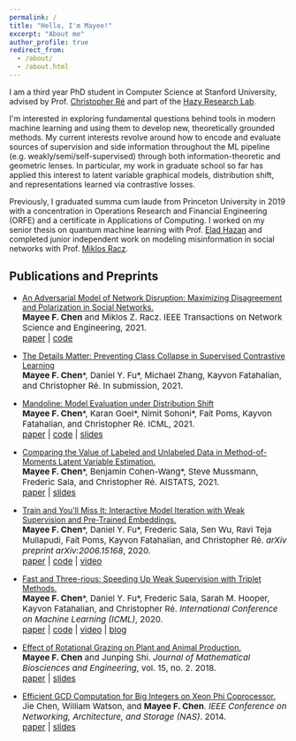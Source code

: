 ```yaml
---
permalink: /
title: "Hello, I'm Mayee!"
excerpt: "About me"
author_profile: true
redirect_from: 
  - /about/
  - /about.html
---
```


I am a third year PhD student in Computer Science at Stanford University, advised by Prof. [Christopher Ré](https://cs.stanford.edu/~chrismre/) and part of the [Hazy Research Lab](https://hazyresearch.stanford.edu/).

I'm interested in exploring fundamental questions behind tools in modern machine learning and using them to develop new, theoretically grounded methods. My current interests revolve around how to encode and evaluate sources of supervision and side information throughout the ML pipeline (e.g. weakly/semi/self-supervised) through both information-theoretic and geometric lenses. In particular, my work in graduate school so far has applied this interest to latent variable graphical models, distribution shift, and representations learned via contrastive losses.

<!--My current interests revolve around how to evaluate sources of supervision (e.g., weakly, semi-supervised, and self-supervised) throughout the ML pipeline and the role of misspecified inductive biases.-->
<!--More fundamentally, I have been working on developing efficient and robust estimators in latent variable models and understanding their finite-sample generalization error in different applications. 
I also enjoy learning about information theory, optimization, and probability theory.-->

Previously, I graduated summa cum laude from Princeton University in 2019 with a concentration in Operations Research and Financial Engineering (ORFE) and a certificate in Applications of Computing.
I worked on my senior thesis on quantum machine learning with Prof. [Elad Hazan](https://www.cs.princeton.edu/~ehazan/) and completed junior independent work on modeling misinformation in social networks  with Prof. [Miklos Racz](https://mracz.princeton.edu/).
<!--My senior thesis, which was awarded the Ahmet S. Çakmak Prize, was on quantum computing with Professor Elad Hazan.
I also worked with Prof. Miklos Racz on understanding the spread of misinformation in social networks.
I took a broad range of courses in computer science, statistics and financial mathematics and completed internships in software engineering and quantitative finance.-->


Publications and Preprints
------

- [An Adversarial Model of Network Disruption: Maximizing Disagreement and Polarization in Social Networks.](https://arxiv.org/abs/2003.08377) <br>
  <span style="font-size:4mm;">**Mayee F. Chen** and Miklos Z. Racz. IEEE Transactions on Network Science and Engineering, 2021.</span> <br>
  <span style="font-size:4mm;"> [paper](https://arxiv.org/abs/2003.08377.pdf) | [code](https://github.com/mayeechen/network-disruption) </span>


- [The Details Matter: Preventing Class Collapse in Supervised Contrastive Learning]() <br>
  <span style="font-size:4mm;">**Mayee F. Chen**\*, Daniel Y. Fu\*, Michael Zhang, Kayvon Fatahalian, and Christopher Ré. In submission, 2021.</span> <br>

- [Mandoline: Model Evaluation under Distribution Shift](https://arxiv.org/abs/2107.00643) <br>
  <span style="font-size:4mm;">**Mayee F. Chen**\*, Karan Goel\*, Nimit Sohoni\*, Fait Poms, Kayvon Fatahalian, and Christopher Ré. ICML, 2021.</span> <br>
  <span style="font-size:4mm;"> [paper](https://arxiv.org/pdf/2107.00643.pdf) | [code](https://github.com/HazyResearch/mandoline) | [slides](https://mayeechen.github.io/files/ICMLMandolineTalk.pdf) </span>

- [Comparing the Value of Labeled and Unlabeled Data in Method-of-Moments Latent Variable Estimation.](https://arxiv.org/abs/2103.02761) <br>
  <span style="font-size:4mm;">**Mayee F. Chen**\*, Benjamin Cohen-Wang\*, Steve Mussmann, Frederic Sala, and Christopher Ré. AISTATS, 2021.</span> <br>
  <span style="font-size:4mm;"> [paper](https://arxiv.org/pdf/2103.02761.pdf) | [slides](https://mayeechen.github.io/files/AISTATS2021talk.pdf) </span>

<!---
- Efficient Exploration in Linear MDPs with Nonlinear Confounding Rewards. <br>
  <span style="font-size:4mm;">**Mayee F. Chen**, Yao Liu, Evan Z. Liu, and Emma Brunskill. *Submitted*, 2020.</span> <br>
  <span style="font-size:4mm;"> [paper](https://mayeechen.github.io/files/Linear_MDP_with_Confounding_Rewards_Full.pdf) </span>
-->


- [Train and You'll Miss It: Interactive Model Iteration with Weak Supervision and Pre-Trained Embeddings.](https://arxiv.org/abs/2006.15168) <br>
  <span style="font-size:4mm;">**Mayee F. Chen**\*, Daniel Y. Fu\*, Frederic Sala, Sen Wu, Ravi Teja Mullapudi, Fait Poms, Kayvon Fatahalian, and Christopher Ré. *arXiv preprint arXiv:2006.15168*, 2020.</span> <br>
  <span style="font-size:4mm;"> [paper](https://arxiv.org/pdf/2006.15168.pdf) | [code](https://github.com/HazyResearch/epoxy) | [video](https://www.youtube.com/watch?v=_d-mseTaYWY) </span>

- [Fast and Three-rious: Speeding Up Weak Supervision with Triplet Methods.](https://arxiv.org/abs/2002.11955) <br>
  <span style="font-size:4mm;">**Mayee F. Chen**\*, Daniel Y. Fu\*, Frederic Sala, Sarah M. Hooper, Kayvon Fatahalian, and Christopher Ré. *International Conference on Machine Learning (ICML)*, 2020.</span> <br>
  <span style="font-size:4mm;"> [paper](https://arxiv.org/pdf/2002.11955.pdf) | [code](https://github.com/HazyResearch/flyingsquid) | [video](https://www.youtube.com/watch?v=pHadwUKCoNE) | [blog](https://hazyresearch.stanford.edu/flyingsquid) </span>

- [Effect of Rotational Grazing on Plant and Animal Production.](https://www.aimsciences.org/article/doi/10.3934/mbe.2018017) <br>
  <span style="font-size:4mm;">**Mayee F. Chen** and Junping Shi. *Journal of Mathematical Biosciences and Engineering*, vol. 15, no. 2. 2018.</span> <br>
  <span style="font-size:4mm;"> [paper](https://mayeechen.github.io/files/rotational.pdf) | [slides](https://mayeechen.github.io/files/rotational_presentation.pdf) </span>

- [Efficient GCD Computation for Big Integers on Xeon Phi Coprocessor.](https://ieeexplore.ieee.org/abstract/document/6923168) <br>
  <span style="font-size:4mm;">Jie Chen, William Watson, and **Mayee F. Chen**. *IEEE Conference on Networking, Architecture, and Storage (NAS)*. 2014.</span> <br>
  <span style="font-size:4mm;"> [paper](https://ieeexplore.ieee.org/stamp/stamp.jsp?tp=&arnumber=6923168) | [slides](https://mayeechen.github.io/files/nas2014talk.pdf) </span>

